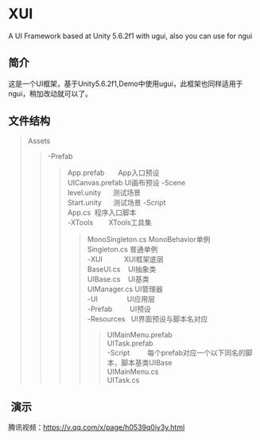 # XUI
A UI Framework based at Unity 5.6.2f1 with ugui, also you can use for ngui

## 简介
这是一个UI框架，基于Unity5.6.2f1,Demo中使用ugui，此框架也同样适用于ngui，稍加改动就可以了。


## 文件结构
>Assets<br>
>>-Prefab<br>
>>>App.prefab       App入口预设<br>
>>>UICanvas.prefab  UI画布预设
>>-Scene<br>
>>>level.unity      测试场景<br>
>>>Start.unity      测试场景
>>-Script<br>
>>>App.cs  程序入口脚本<br>
>>>-XTools        XTools工具集<br>
>>>>MonoSingleton.cs MonoBehavior单例<br>
>>>>Singleton.cs 普通单例<br>
>>>-XUI           XUI框架底层<br>
>>>>BaseUI.cs    UI抽象类<br>
>>>>UIBase.cs    UI基类<br>
>>>>UIManager.cs UI管理器<br>
>>-UI               UI应用层<br>
>>>-Prefab         UI预设<br>
>>>>-Resources    UI界面预设与脚本名对应<br>
>>>>>UIMainMenu.prefab<br>
>>>>>UITask.prefab<br>
>>>-Script         每个prefab对应一个以下同名的脚本，脚本基类UIBase<br>
>>>>UIMainMenu.cs<br>
>>>>UITask.cs<br>
        
        
##  演示

腾讯视频：https://v.qq.com/x/page/h0539q0iy3y.html
